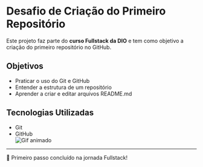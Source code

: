 # Desafio de Criação do Primeiro Repositório

Este projeto faz parte do **curso Fullstack da DIO** e tem como objetivo a criação do primeiro repositório no GitHub.  

## Objetivos
- Praticar o uso do Git e GitHub  
- Entender a estrutura de um repositório  
- Aprender a criar e editar arquivos README.md  

## Tecnologias Utilizadas
- Git  
- GitHub  
![Gif animado](https://i.pinimg.com/originals/e2/da/6f/e2da6f3fee456a56a86e3c16ffa2032e.gif)

---
🚀 Primeiro passo concluído na jornada Fullstack!
